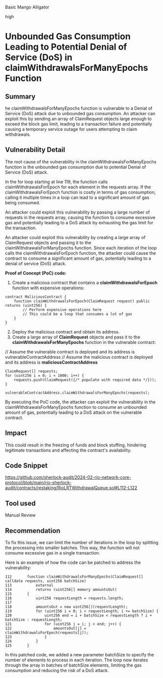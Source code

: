 Basic Mango Alligator

high

# Unbounded Gas Consumption Leading to Potential Denial of Service (DoS) in claimWithdrawalsForManyEpochs Function

## Summary
he claimWithdrawalsForManyEpochs function is vulnerable to a Denial of Service (DoS) attack due to unbounded gas consumption. An attacker can exploit this by sending an array of ClaimRequest objects large enough to exceed the block gas limit, leading to a transaction failure and potentially causing a temporary service outage for users attempting to claim withdrawals.
## Vulnerability Detail
The root cause of the vulnerability in the claimWithdrawalsForManyEpochs function is the unbounded gas consumption due to potential Denial of Service (DoS) attack.

In the for loop starting at line 119, the function calls claimWithdrawalsForEpoch for each element in the requests array. If the claimWithdrawalsForEpoch function is costly in terms of gas consumption, calling it multiple times in a loop can lead to a significant amount of gas being consumed.

An attacker could exploit this vulnerability by passing a large number of requests in the requests array, causing the function to consume excessive gas and potentially leading to a DoS attack by exhausting the gas limit for the transaction.

An attacker could exploit this vulnerability by creating a large array of ClaimRequest objects and passing it to the claimWithdrawalsForManyEpochs function. Since each iteration of the loop calls the claimWithdrawalsForEpoch function, the attacker could cause the contract to consume a significant amount of gas, potentially leading to a denial of service (DoS) attack.

**Proof of Concept (PoC) code:**

1. Create a malicious contract that contains a **claimWithdrawalsForEpoch** function with expensive operations:

```solidity
contract MaliciousContract {
    function claimWithdrawalsForEpoch(ClaimRequest request) public returns (uint256) {
        // Perform expensive operations here
        // This could be a loop that consumes a lot of gas
    }
}
```
2. Deploy the malicious contract and obtain its address.
3. Create a large array of **ClaimRequest** objects and pass it to the **claimWithdrawalsForManyEpochs** function in the vulnerable contract:

// Assume the vulnerable contract is deployed and its address is vulnerableContractAddress
// Assume the malicious contract is deployed and its address is **maliciousContractAddress**

```solidity
ClaimRequest[] requests;
for (uint256 i = 0; i < 1000; i++) {
    requests.push(ClaimRequest({/* populate with required data */}));
}

vulnerableContractAddress.claimWithdrawalsForManyEpochs(requests);
```

By executing the PoC code, the attacker can exploit the vulnerability in the claimWithdrawalsForManyEpochs function to consume an unbounded amount of gas, potentially leading to a DoS attack on the vulnerable contract.
## Impact
This could result in the freezing of funds and block stuffing, hindering legitimate transactions and affecting the contract's availability.
## Code Snippet
https://github.com/sherlock-audit/2024-02-rio-network-core-protocol/blob/main/rio-sherlock-audit/contracts/restaking/RioLRTWithdrawalQueue.sol#L112-L122
## Tool used

Manual Review

## Recommendation
To fix this issue, we can limit the number of iterations in the loop by splitting the processing into smaller batches. This way, the function will not consume excessive gas in a single transaction.

Here is an example of how the code can be patched to address the vulnerability:

```solidity
112       function claimWithdrawalsForManyEpochs(ClaimRequest[] calldata requests, uint256 batchSize)
113           external
114           returns (uint256[] memory amountsOut)
115       {
116           uint256 requestLength = requests.length;
117   
118           amountsOut = new uint256[](requestLength);
119           for (uint256 i = 0; i < requestLength; i += batchSize) {
120               uint256 end = i + batchSize < requestLength ? i + batchSize : requestLength;
121               for (uint256 j = i; j < end; j++) {
122                   amountsOut[j] = claimWithdrawalsForEpoch(requests[j]);
123               }
124           }
125       }
```
In this patched code, we added a new parameter batchSize to specify the number of elements to process in each iteration. The loop now iterates through the array in batches of batchSize elements, limiting the gas consumption and reducing the risk of a DoS attack.